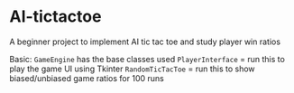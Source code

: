 # AI-tictactoe
A beginner project to implement AI tic tac toe and study player win ratios

Basic:
`GameEngine` has the base classes used 
`PlayerInterface` = run this to play the game UI using Tkinter
`RandomTicTacToe` = run this to show biased/unbiased game ratios for 100 runs